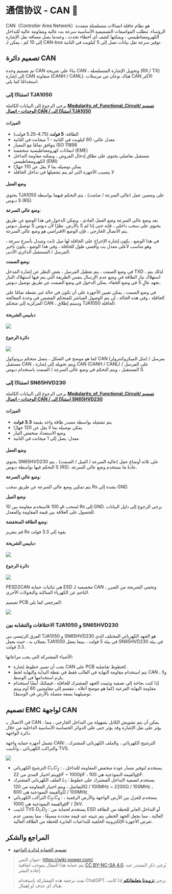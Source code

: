 # 通信协议 - CAN 🚧

CAN（Controller Area Network）هو نظام حافلة اتصالات متسلسلة متعددة الرؤساء. تتطلب المواصفات التصميمية الأساسية سرعة بت عالية ومقاومة عالية للتداخل الكهرومغناطيسي ، ويمكنها كشف أي أخطاء تحدث ، وعندما يصل مسافة نقل الإشارة إلى 10 كم ، يمكن لـ CAN-bus توفير سرعة نقل بيانات تصل إلى 5 كيلوبت في الثانية.

## تصميم دائرة CAN

تم تصميم وحدة CAN بناءً على شريحة CAN ، وتحويل الإشارة المتسلسلة (RX / TX) إلى إشارة CAN متفاوتة (CANH / CANL). هناك نوعان من مرسلات CAN الأكثر استخدامًا كما يلي.

### استنادًا إلى TJA1050

يرجى الرجوع إلى البيانات الكاملة [**Modularity_of_Functional_Circuit/ تصميم الوحدات - اتصال CAN / استنادًا إلى TJA1050**](https://github.com/linyuxuanlin/Modularity_of_Functional_Circuit/tree/master/%E6%A8%A1%E5%9D%97%E8%AE%BE%E8%AE%A1-CAN%E9%80%9A%E4%BF%A1/%E5%9F%BA%E4%BA%8ETJA1050)

#### الميزات

- الطاقة: **5 فولت** (4.75-5.25 فولت)
- معدل عالي: 60 كيلوبت في الثانية - 1 ميجابت في الثانية
- يتوافق تمامًا مع المعيار ISO 11898
- انبعاثات كهرومغناطيسية منخفضة (EME)
- مستقبل تفاضلي يحتوي على نطاق إدخال القروض ، ويمكنه مقاومة التداخل الكهرومغناطيسي (EMI)
- يمكن توصيله بما لا يقل عن 110 جهازًا
- لا يتسبب الأجهزة التي لم يتم تشغيلها في تداخل الحافلة

#### وضع العمل

يحتوي TJA1050 على وضعين عمل (عالي السرعة / صامت) ، يتم التحكم فيهما بواسطة دبوس S (RS).

**وضع عالي السرعة**:

يعد وضع عالي السرعة وضع العمل العادي ، ويمكن الدخول في هذا الوضع عن طريق توصيل دبوس S بالأرض. نظرًا لأن دبوس S يحتوي على سحب داخلي ، فإنه حتى إذا لم يتم الاتصال الخارجي ، فإن الوضع الافتراضي هو وضع عالي السرعة.

في هذا الوضع ، يكون إشارة الإخراج على الحافلة لها ميل ثابت وتتبدل بأسرع سرعة ، وهو مناسب لأعلى معدل بت وأقصى طول للحافلة ، وفي هذا الوضع ، يكون تأخير المرسل / المستقبل الدائري الأدنى.

**وضع الصمت**:

في وضع الصمت ، يتم تعطيل المرسل ، بغض النظر عن إشارة المدخل TXD ، لذلك يتم استهلاك تيار الطاقة في وضع عدم الإرسال بنفس الطريقة التي يتم فيها استهلاك التيار في وضع الخفاء. يمكن الدخول في وضع الصمت عن طريق توصيل دبوس S بجهد عالٍ.

في وضع الصمت ، يمكن تعيين الأجهزة على أن تكون في حالة غير نشطة تمامًا على الحافلة ، وفي هذه الحالة ، لن يتم الوصول المباشر للمتحكم المضمن في وحدة المعالجة المركزية إلى متحكم CAN ، وسيتم إطلاق TJA1050 الحافلة.

#### دبابيس الشريحة

![](https://wiki-media-1253965369.cos.ap-guangzhou.myqcloud.com/img/20210607102222.png)

#### دائرة الرجوع

![](https://wiki-media-1253965369.cos.ap-guangzhou.myqcloud.com/img/20210607115611.png)

كما هو موضح في الشكل ، يتصل متحكم بروتوكول CAN (مثل الميكروكنترولر) بمرسل / مستقبل CAN ، ويتم تحويله إلى إشارة CAN (CANH / CANL) على المرسل / المستقبل ، ويتم التحكم في وضع عالي السرعة / الصمت باستخدام دبوس S.

### استنادًا إلى SN65HVD230

يرجى الرجوع إلى البيانات الكاملة [**Modularity_of_Functional_Circuit/ تصميم الوحدات - اتصال CAN / استنادًا إلى SN65HVD230**](https://github.com/linyuxuanlin/Modularity_of_Functional_Circuit/tree/master/%E6%A8%A1%E5%9D%97%E8%AE%BE%E8%AE%A1-CAN%E9%80%9A%E4%BF%A1/%E5%9F%BA%E4%BA%8ESN65HVD230)

#### الميزات

- يتم تشغيله بواسطة مصدر طاقة واحد بقيمة **3.3 فولت**
- يمكن توصيله بما لا يقل عن 120 جهازًا
- وضع الاستعداد منخفض التيار
- معدل: يصل إلى 1 ميجابت في الثانية

#### وضع العمل

يحتوي SN65HVD230 على ثلاثة أوضاع عمل (عالية السرعة / الميل / الصمت) ، يتم التحكم فيها بواسطة دبوس S (RS). عادةً ما نستخدم وضع عالي السرعة.

**وضع عالي السرعة**:

يتم تمكين وضع عالي السرعة عن طريق سحب Rs بشدة إلى GND.

**وضع الميل**:

استخدم مقاومة بين 10k و 100k لسحب Rs إلى GND. يرجى الرجوع إلى دليل البيانات للحصول على العلاقة بين قيمة المقاومة والمعدل.



**وضع الطاقة المنخفضة:**

قم بتعزيز Rs بقوة إلى 3.3 فولت

#### دبابيس الشريحة

![](https://wiki-media-1253965369.cos.ap-guangzhou.myqcloud.com/img/20210607155539.png)

#### دائرة الرجوع

![](https://wiki-media-1253965369.cos.ap-guangzhou.myqcloud.com/img/20210607171051.png)

PESD2CAN هي ثنائيات حماية ESD مخصصة لـ CAN ، وتحمي الشريحة من الضرر الناجم عن الكهرباء الساكنة والتحولات الأخرى.

تصميم PCB المرجعي كما يلي:

![](https://wiki-media-1253965369.cos.ap-guangzhou.myqcloud.com/img/20210607171427.png)

### الاختلافات والتشابه بين TJA1050 و SN65HVD230

الفرق الرئيسي بين TJA1050 و SN65HVD230 هو الجهد الكهربائي المختلف الذي يعملان به ، حيث يعمل TJA1050 في بيئة 5 فولت ، بينما يعمل SN65HVD230 في بيئة 3.3 فولت.

الأشياء المشتركة التي يجب مراعاتها:

- يجب أن تسير خطوط إشارة CAN على PCB كخطوط تفاضلية.
- يتم استخدام مقاومة النهاية في الغالب فقط في نقطة البداية والنهاية لخط CAN ، ولا يلزم استخدامها في الوسط.
- إذا كنت بحاجة إلى تصفية وتثبيت الجهد المشترك للحافلة ، فيمكنك أيضًا استخدام مقاومة النهاية الفرعية (كما هو موضح أعلاه ، تنقسم إلى مقاومتين 60 أوم ويتم توصيلهما بسعة متصلة بالأرض في الوسط).

## تصميم EMC لواجهة CAN

في الاتصال بـ CAN ، يمكن أن يتم تشويش الكابل بسهولة من التداخل الخارجي ، مما يؤثر على نقل الإشارة وقد يؤثر حتى على الدوائر الحساسة الأساسية الداخلية من خلال دائرة الواجهة.

تشمل أجهزة حماية واجهة CAN: الترشيح الكهربائي ، والملف الكهربائي المشترك ، والتراكب الكهربائي ، وأنابيب TVS.

![](https://wiki-media-1253965369.cos.ap-guangzhou.myqcloud.com/img/20211220134905.png)

- الترشيح الكهربائي $C_1،C_2$ : يستخدم لتوفير مسار عودة منخفض المقاومة للتداخل ، ويتم اختيار المدى من 22pF ~ 1000pF ، والقيمة النموذجية هي 100pF.
- الملف الكهربائي المشترك $L_1$ : يستخدم لتصفية التداخل المشترك على خطوط التفاضل ، ويتم اختيار المقاومة من 120Ω / 100MHz ~ 2200Ω / 100MHz ، والقيمة النموذجية هي 600Ω / 100MHz.
- التراكب الكهربائي $C_3،C_4$ : يستخدم للعزل بين الأرض الواجهة والأرض الرقمية ، والقيمة النموذجية هي 1000pF / 2kV.
- أنابيب TVS $D_1،D_2$ : يستخدم لحماية من ESD أو التداخل العابر للحظة من الطاقة العالية ، مما يجعل الجهد الخطي يتم تثبيته عند قيمة محددة مسبقًا ، مما يضمن عدم تعرض الأجهزة الإلكترونية الخلفية للتداعيات العابرة للحظة من الطاقة العالية.

## المراجع والشكر

- [تصميم الحماية لدائرة الواجهة](https://blog.csdn.net/weixin_40877615/article/details/94381422)

> عنوان النص: <https://wiki-power.com/>  
> يتم حماية هذا المقال بموجب اتفاقية [CC BY-NC-SA 4.0](https://creativecommons.org/licenses/by/4.0/deed.zh)، يُرجى ذكر المصدر عند إعادة النشر.

> تمت ترجمة هذه المشاركة باستخدام ChatGPT، يرجى [**تزويدنا بتعليقاتكم**](https://github.com/linyuxuanlin/Wiki_MkDocs/issues/new) إذا كانت هناك أي حذف أو إهمال.